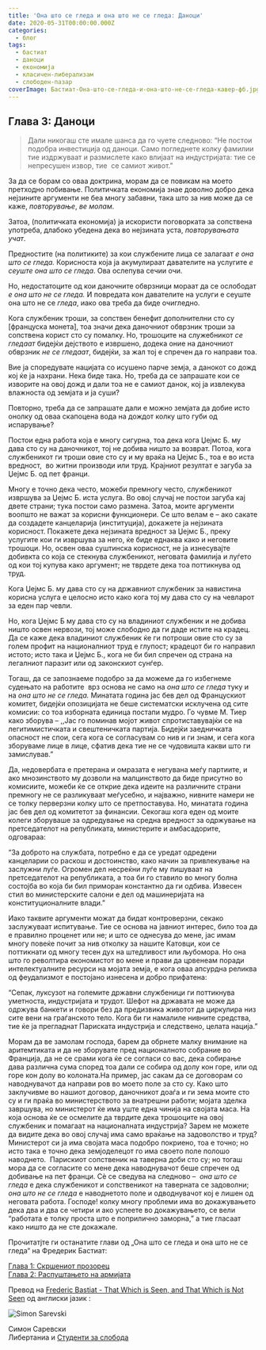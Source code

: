 ```yaml
---
title: 'Она што се гледа и она што не се гледа: Даноци'
date: 2020-05-31T00:00:00.000Z
categories:
  - блог
tags:
  - бастиат
  - даноци
  - економија
  - класичен-либерализам
  - слободен-пазар
coverImage: Бастиат-Она-што-се-гледа-и-она-што-не-се-гледа-кавер-фб.jpg
---
```


## **Глава 3: Даноци**

> Дали никогаш сте имале шанса да го чуете следново: “Не постои подобра инвестиција од даноци. Само погледнете колку фамилии тие издржуваат и размислете како влијаат на индустријата: тие се непресушен извор, тие  се самиот живот.”

За да се борам со оваа доктрина, морам да се повикам на моето претходно побивање. Политичката економија знае доволно добро дека нејзините аргументи не беа многу забавни, така што за нив може да се каже, _повторување_, _ве молам_.

Затоа, (политичката економија) ја искористи поговорката за сопствена употреба, длабоко убедена дека во нејзината уста, _повторувањата учат_.

Предностите (на политиките) за кои службените лица се залагаат _е она што се гледа._ Корисноста која ја акумулираат давателите на услугите _е сеуште она што се гледа_. Ова ослепува сечии очи.

Но, недостатоците од кои даночните обврзници мораат да се ослободат _е она што не се гледа._ И повредата кон давателите на услуги е сеуште она што не се _гледа_, иако ова треба да биде очигледно.

Кога службеник троши, за сопствен бенефит дополнителни сто су \[француска монета\], тоа значи дека даночниот обврзник троши за сопственa корист сто су помалку. Но, трошоците на служебникот _се гледаат_ бидејќи дејството е извршено, додека оние на даночниот обврзник _не се гледаат_, бидејќи, за жал тој е спречен да го направи тоа.

Вие ја споредувате нацијата со исушено парче земја, а данокот со дожд кој ќе ја нахрани. Нека биде така. Но, треба да се запрашате кои се изворите на овој дожд и дали тоа не е самиот данок, кој ја извлекува влажноста од земјата и ја суши?

Повторно, треба да се запрашате дали е можно земјата да добие исто онолку од оваа скапоцена вода на дождот колку што губи од испарување?

Постои една работа која е многу сигурна, тоа дека кога Џејмс Б. му дава сто су на даночникот, тој не добива ништо за возврат. Потоа, кога службеникот ги троши овие сто су и му враќа на Џејмс Б., тоа е во иста вредност,  во житни производи или труд. Крајниот резултат е загуба за Џејмс Б. од пет франци.

Многу е точно дека често, можеби премногу често, службеникот извршува за Џејмс Б. иста услуга. Во овој случај не постои загуба кај двете страни; тука постои само размена. Затоа, моите аргументи воопшто не важат за корисни функционери. Се што велам е – ако сакате да создадете канцеларија (институција), докажете ја нејзината корисност. Покажете дека нејзината вредност за Џејмс Б., преку услугите кои ги извршува за него, ќе биде еднаква како и неговите трошоци. Но, освен оваа суштинска корисност, не ја изнесувајте добивкта со која се стекнува службеникот, неговата фамилија и луѓето од кои тој купува како аргумент; не тврдете дека тоа поттикнува од труд.

Кога Џејмс Б. му дава сто су на државниот службеник за навистина корисна услуга е целосно исто како кога тој му дава сто су на чевларот за еден пар чевли.

Но, кога Џејмс Б му дава сто су на владиниот службеник и не добива ништо освен нервози, тој може слободно да ги даде истите на крадец. Да се каже дека владиниот службеник ќе ги потроши овие сто су за голем профит на националниот труд е глупост; крадецот би го направил истото; исто така и Џејмс Б., кога не би бил спречен од страна на легалниот паразит или од законскиот сунѓер.

Тогаш, да се запознаеме подобро за да можеме да го избегнеме судењато на работите  врз основа не само на _она што се гледа_ туку и на _она што не се гледа._ Минатата година јас бев дел од Францускиот комитет, бидејќи опозицијата не беше систематски исклучена од сите комисии: со тоа изборната единица постапи мудро. Го чувме М. Тиер како зборува – ,,Јас го поминав мојот живот спротиставувајќи се на легитимистичката и свештеничката партија. Бидејќи заедничката опасност не спои, сега кога се согласувам со нив и ги знам, и сега кога зборуваме лице в лице, сфатив дека тие не се чудовишта какви што ги замислував.”

Да, недовербата е претерана и омразата е негувана меѓу партиите, и ако мнозинството му дозволи на малцинството да биде присутно во комисиите, можеби ќе се открие дека идеите на различните страни премногу не се разликуваат меѓусебно, и најважно, нивните намери не се толку перверзни колку што се претпоставува. Но, минатата година јас бев дел од комитетот за финансии. Секогаш кога еден од моите колеги зборуваше за одредување на средна вредност за одржување на претседателот на републиката, министерите и амбасадорите, одговараа:

“За доброто на службата, потребно е да се уредат одредени канцеларии со раскош и достоинство, како начин за привлекување на заслужни луѓе. Огромен дел несреќни луѓе му пишуваат на претседателот на републиката, а тоа би го ставилo во многу болна состојба во која би бил приморан константно да ги одбива. Извесен стил во министерските салони е дел од машинеријата на конституционалните влади.”

Иако таквите аргументи можат да бидат контроверзни, секако заслужуваат испитување. Тие се основа на јавниот интерес, било тоа да е правилно проценет или не; и што се однесува до мене, јас имам многу повеќе почит за нив отколку за нашите Катовци, кои се поттикнати од многу тесен дух на штедливост или љубомора. Но она што го револтира економистот во мене и прави да црвенеам поради интелектуалните ресурси на мојата земја, е кога оваа апсурдна реликва од феудализмот е постојано изнесена и добро прифатена:

“Сепак, луксузот на големите државни службеници ги поттикнува уметноста, индустријата и трудот. Шефот на државата не може да одржува банкети и говори без да предизвика животот да циркулира низ сите вени на граѓанското тело. Кога би ги намалиле нивните средства, тие ќе ја прегладнат Париската индустрија и следствено, целата нација.”

Морам да ве замолам господа, барем да обрнете малку внимание на аритемтиката и да не зборувате пред националното собрание во Франција, да не се срами кога ќе се согласи со вас, дека собирање дава различна сума според тоа дали се собира од долу кон горе, или од горе кон долу во колоната.На пример, јас сакам да се договорам со наводнувачот да направи ров во моето поле за сто су. Како што заклучивме во нашиот договор, даночникот доаѓа и ги зема моите сто су и ги праќа во министерството за внатрешни работи; мојата зделка завршува, но министерот ќе има уште една чинија на својата маса. На која основа ќе се осмелите да тврдите дека трошоците на овој службеник и помагаат на националната индустрија? Зарем не можете да видите дека во овој случај има само враќање на задоволство и труд? Министерот си ја има својата маса подобро покриено, тоа е точно; но исто така е точно дека земјоделецот го има своето поле полошо наводнето.  Парискиот сопственик на таверна доби сто су; но тогаш мора да се согласите со мене дека наводнувачот беше спречен од добивање на пет франци. Сè се сведува на следново –  _она што се гледа_ е дека службеникот и сопственикот на таверната се задоволни; _она што не се гледа_ е наводнетото поле и одводнувачот кој e лишен од неговата работа. Господе! колку многу проблеми има во докажувањето дека два и два се четири и ако успеете во докажувањето, се вели “работата е толку проста што е поприлично заморна,” а тие гласаат како ништо да не сте докажале.

Прочитатјте ги останатите глави од „Она што се гледа и она што не се гледа“ на Фредерик Бастиат:

[Глава 1: Скршениот прозорец](http://libertaniabackup.local/ona-sto-se-gleda-i-ona-sto-ne-se-gleda-skrseniot-prozorec/)  
[Глава 2: Распуштањето на армијата](http://libertaniabackup.local/ona-sto-se-gleda-i-ona-sto-ne-se-gleda-glava-2/?fbclid=IwAR0KMynIZBU7-pAUgOijoR7Zmn5jJzbsIMBFNxo2Kwr2g9viMVZ40BWuRq8)

Превoд на [Frederic Bastiat - That Which is Seen, and That Which is Not Seen](http://bastiat.org/en/twisatwins.html) од англиски јазик :

![Simon Sarevski](images/Sime-pic-150x150.jpg)

Симон Саревски  
Либертаниа и [Студенти за слобода](https://www.facebook.com/sfl.macedonia)
